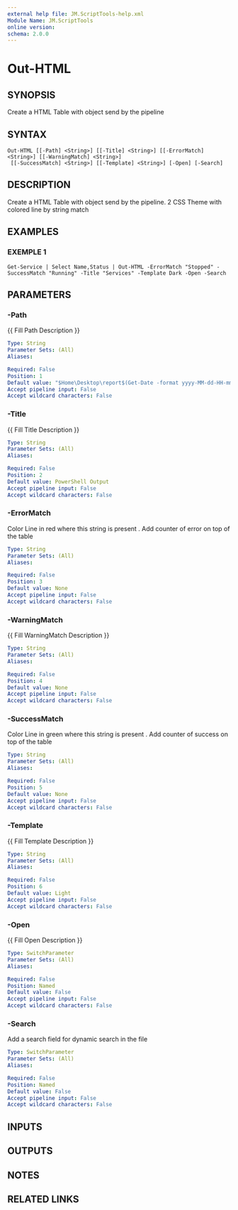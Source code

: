 ```yaml
---
external help file: JM.ScriptTools-help.xml
Module Name: JM.ScriptTools
online version:
schema: 2.0.0
---
```


# Out-HTML

## SYNOPSIS
Create a HTML Table with object send by the pipeline

## SYNTAX

```
Out-HTML [[-Path] <String>] [[-Title] <String>] [[-ErrorMatch] <String>] [[-WarningMatch] <String>]
 [[-SuccessMatch] <String>] [[-Template] <String>] [-Open] [-Search]
```

## DESCRIPTION
Create a HTML Table with object send by the pipeline. 
2 CSS Theme with colored line by string match

## EXAMPLES

### EXEMPLE 1
```
Get-Service | Select Name,Status | Out-HTML -ErrorMatch "Stopped" -SuccessMatch "Running" -Title "Services" -Template Dark -Open -Search
```

## PARAMETERS

### -Path
{{ Fill Path Description }}

```yaml
Type: String
Parameter Sets: (All)
Aliases:

Required: False
Position: 1
Default value: "$Home\Desktop\report$(Get-Date -format yyyy-MM-dd-HH-mm-ss).html"
Accept pipeline input: False
Accept wildcard characters: False
```

### -Title
{{ Fill Title Description }}

```yaml
Type: String
Parameter Sets: (All)
Aliases:

Required: False
Position: 2
Default value: PowerShell Output
Accept pipeline input: False
Accept wildcard characters: False
```

### -ErrorMatch
Color Line in red where this string is present .
Add counter of error on top of the table

```yaml
Type: String
Parameter Sets: (All)
Aliases:

Required: False
Position: 3
Default value: None
Accept pipeline input: False
Accept wildcard characters: False
```

### -WarningMatch
{{ Fill WarningMatch Description }}

```yaml
Type: String
Parameter Sets: (All)
Aliases:

Required: False
Position: 4
Default value: None
Accept pipeline input: False
Accept wildcard characters: False
```

### -SuccessMatch
Color Line in green where this string is present .
Add counter of success on top of the table

```yaml
Type: String
Parameter Sets: (All)
Aliases:

Required: False
Position: 5
Default value: None
Accept pipeline input: False
Accept wildcard characters: False
```

### -Template
{{ Fill Template Description }}

```yaml
Type: String
Parameter Sets: (All)
Aliases:

Required: False
Position: 6
Default value: Light
Accept pipeline input: False
Accept wildcard characters: False
```

### -Open
{{ Fill Open Description }}

```yaml
Type: SwitchParameter
Parameter Sets: (All)
Aliases:

Required: False
Position: Named
Default value: False
Accept pipeline input: False
Accept wildcard characters: False
```

### -Search
Add a search field for dynamic search in the file

```yaml
Type: SwitchParameter
Parameter Sets: (All)
Aliases:

Required: False
Position: Named
Default value: False
Accept pipeline input: False
Accept wildcard characters: False
```

## INPUTS

## OUTPUTS

## NOTES

## RELATED LINKS
